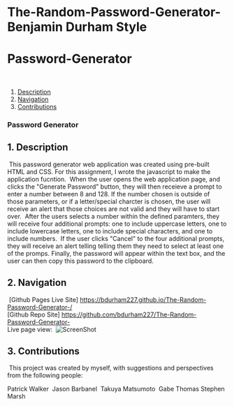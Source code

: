 # The-Random-Password-Generator-Benjamin Durham Style

# Password-Generator
​
1. [Description](#desc)
2. [Navigation](#nav)
3. [Contributions](#contrib)
​
​
### Password Generator
<a name="desc"></a>
## 1. Description
​
This password generator web application was created using pre-built HTML and CSS. For this assignment, I wrote the javascript to make the application fucntion.
​
When the user opens the web application page, and clicks the "Generate Password" button, they will then receieve a prompt to enter a number between 8 and 128. If the number chosen is outside of those parameters, or if a letter/special charcter is chosen, the user will receive an alert that those choices are not valid and they will have to start over.
​
After the users selects a number within the defined paramters, they will receive four additional prompts: one to include uppercase letters, one to include lowercase letters, one to include special characters, and one to include numbers.
​
If the user clicks "Cancel" to the four additional prompts, they will receive an alert telling telling them they need to select at least one of the promps.
​
Finally, the password will appear within the text box, and the user can then copy this password to the clipboard.
​
<a name="nav"></a>
## 2. Navigation
​
[Github Pages Live Site] https://bdurham227.github.io/The-Random-Password-Generator-/   
​
[Github Repo Site] https://github.com/bdurham227/The-Random-Password-Generator-  
​
Live page view: 
​
​![ScreenShot](assets/Images/GeneratorFullView.png?raw=true "ScreenShot")
​
​
<a name="contrib"></a>
## 3. Contributions
​
This project was created by myself, with suggestions and perspectives from the following people:

Patrick Walker
​
Jason Barbanel
​
Takuya Matsumoto
​
Gabe Thomas
​
Stephen Marsh
